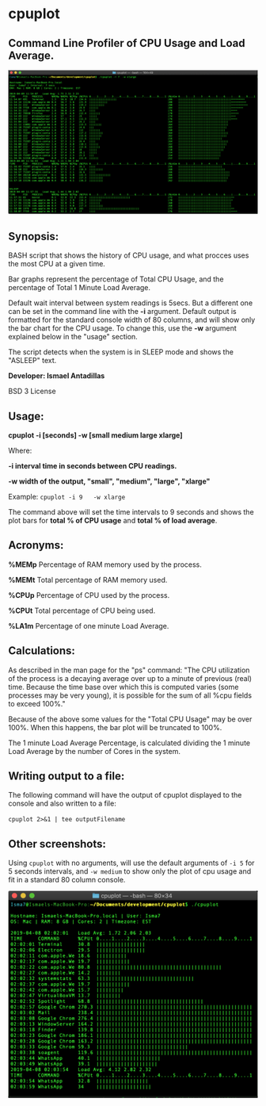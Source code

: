 # cpuplot

## Command Line Profiler of CPU Usage and Load Average.

![](/screenshots/cpuplot_xlarge_screenshot.png)

## Synopsis:
BASH script that shows the history of CPU usage, and what procces uses the most CPU at a given time. 

Bar graphs represent the percentage of Total CPU Usage, and the percentage of Total 1 Minute Load Average.

Default wait interval between system readings is 5secs. But a different one can be set in the command line with the **-i** argument.  Default output is formatted for the standard console width of 80 columns, and will show only the bar chart for the CPU usage.  To change this, use the **-w** argument explained below in the "usage" section.

The script detects when the system is in SLEEP mode and shows the "ASLEEP" text.

**Developer: Ismael Antadillas**

BSD 3 License



## Usage: 
**cpuplot -i [seconds] -w [small medium large xlarge]**

Where:

**-i interval time in seconds between CPU readings.**

**-w width of the output, "small", "medium", "large", "xlarge"**

Example: `cpuplot -i 9   -w xlarge`

The command above will set the time intervals to 9 seconds and shows the plot bars for **total % of CPU usage** and **total % of load average**.

## Acronyms:
**%MEMp** Percentage of RAM memory used by the process.

**%MEMt** Total percentage of RAM memory used.

**%CPUp** Percentage of CPU used by the process.

**%CPUt** Total percentage of CPU being used.

**%LA1m** Percentage of one minute Load Average.

## Calculations:
As described in the man page for the "ps" command:
"The CPU utilization of the process is a decaying average over up to a
minute of previous (real) time.  Because the time base over which this
is computed varies (some processes may be very young), it is possible
for the sum of all %cpu fields to exceed 100%."

Because of the above some values for the "Total CPU Usage" may be over 100%.
When this happens, the bar plot will be truncated to 100%.

The 1 minute Load Average Percentage, is calculated dividing the 1 minute
Load Average by the number of Cores in the system.

## Writing output to a file:
The following command will have the output of cpuplot displayed to the console and also written to a file: 

`cpuplot 2>&1 | tee outputFilename`

## Other screenshots:
Using `cpuplot` with no arguments, will use the default arguments of `-i 5` for 5 seconds intervals, and `-w medium` to show only the plot of cpu usage and fit in a standard 80 column console.

![](/screenshots/cpuplot_default_screenshot.png)
